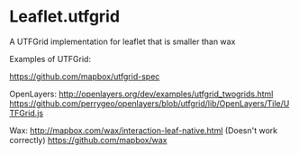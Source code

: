 Leaflet.utfgrid
===============

A UTFGrid implementation for leaflet that is smaller than wax


Examples of UTFGrid:

https://github.com/mapbox/utfgrid-spec

OpenLayers:
http://openlayers.org/dev/examples/utfgrid_twogrids.html
https://github.com/perrygeo/openlayers/blob/utfgrid/lib/OpenLayers/Tile/UTFGrid.js

Wax:
http://mapbox.com/wax/interaction-leaf-native.html (Doesn't work correctly)
https://github.com/mapbox/wax